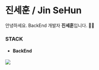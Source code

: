 # 진세훈 / Jin SeHun

안녕하세요. BackEnd 개발자 **진세훈**입니다. 🧑‍💻



### **STACK**
- #### BackEnd
<div>
  <img src="https://img.shields.io/badge/Spring Boot-6DB33F?style=flat-square&logo=Spring&logoColor=white" />

</div>
